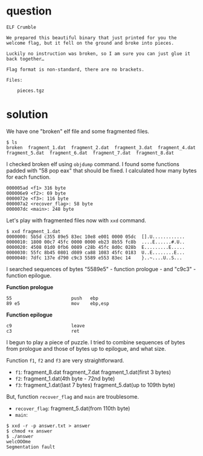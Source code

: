 # question
```
ELF Crumble

We prepared this beautiful binary that just printed for you the welcome flag, but it fell on the ground and broke into pieces.

Luckily no instruction was broken, so I am sure you can just glue it back together…

Flag format is non-standard, there are no brackets.

Files:

    pieces.tgz
```

# solution
We have one "broken" elf file and some fragmented files.
```
$ ls
broken  fragment_1.dat  fragment_2.dat  fragment_3.dat  fragment_4.dat  fragment_5.dat  fragment_6.dat  fragment_7.dat  fragment_8.dat
```

I checked broken elf using `objdump` command. I found some functions padded with "58 pop eax" that should be fixed. I calculated how many bytes for each function.

```
000005ad <f1> 316 byte
000006e9 <f2>: 69 byte
0000072e <f3>: 116 byte
000007a2 <recover_flag>: 58 byte
000007dc <main>: 248 byte
```

Let's play with fragmented files now with `xxd` command.

```
$ xxd fragment_1.dat
0000000: 5b5d c355 89e5 83ec 10e8 e001 0000 05dc  [].U............
0000010: 1800 00c7 45fc 0000 0000 eb23 8b55 fc8b  ....E......#.U..
0000020: 4508 01d0 0fb6 0089 c28b 45fc 8d0c 028b  E.........E.....
0000030: 55fc 8b45 0801 d089 ca88 1083 45fc 0183  U..E........E...
0000040: 7dfc 137e d790 c9c3 5589 e553 83ec 14    }..~....U..S...
```

I searched sequences of bytes "5589e5" - function prologue - and "c9c3" - function epilogue.

**Function prologue**
```
55                   	push   ebp
89 e5                	mov    ebp,esp
 ```

**Function epilogue**
```
c9                   	leave  
c3                   	ret  
```

I begun to play a piece of puzzle. I tried to combine sequences of bytes from prologue and those of bytes up to epilogue, and what size.

Function `f1`, `f2` and `f3` are very straightforward.

* `f1`: fragment_8.dat fragment_7.dat fragment_1.dat(first 3 bytes)
* `f2`: fragment_1.dat(4th byte - 72nd byte)
* `f3`: fragment_1.dat(last 7 bytes) fragment_5.dat(up to 109th byte)

But, function `recover_flag` and `main` are troublesome.

* `recover_flag`: fragment_5.dat(from 110th byte)
* `main`:

```
$ xxd -r -p answer.txt > answer
$ chmod +x answer
$ ./answer 
welcOOOme
Segmentation fault
```

